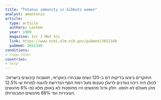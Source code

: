 ```yaml
---
title: "Tetanus immunity in kibbutz women"
analyst: amantonio
article:
  type: article
  authors: Leshem
  year: 1989
  magazine: Isr J Med Sci
  link: https://www.ncbi.nlm.nih.gov/pubmed/2651348
  pubmed: 2651348
conditions:
- חסינות טבעית
countries:
- ישראל
---
```


החוקרים ביצעו בדיקות דם ב-120 נשים שנבחרו באקראי, תושבות קיבוצים בישראל. לכולן היה ריכוז נוגדנים לרעלן טטנוס מעל רמת הסף הנדרשת להגנה למרות ש-12.5% מהן מעולם לא חוסנו.
חלק גדול מהנשים היו מחוסנות לא באופן מלא (מ-6% מהנשים הצעירות ועד 68% מהנשים המבוגרות).
